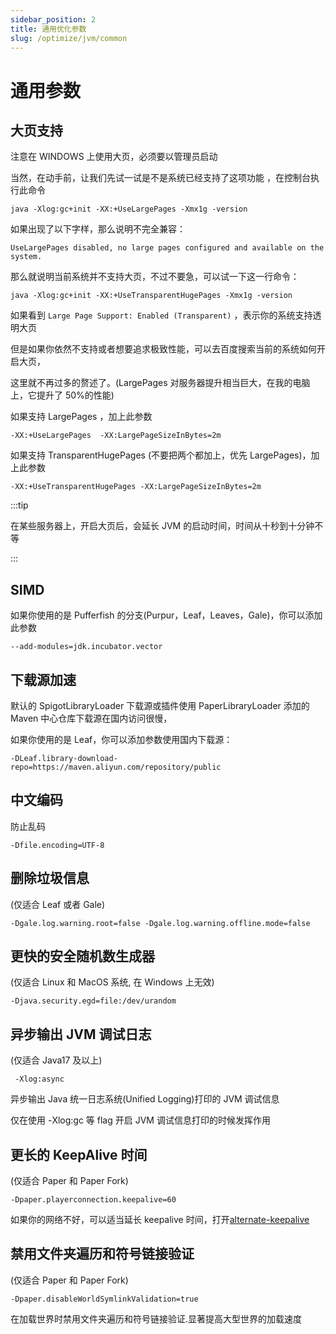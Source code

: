 ```yaml
---
sidebar_position: 2
title: 通用优化参数
slug: /optimize/jvm/common
---
```


# 通用参数

## 大页支持

注意在 WINDOWS 上使用大页，必须要以管理员启动

当然，在动手前，让我们先试一试是不是系统已经支持了这项功能 ，在控制台执行此命令

```shell
java -Xlog:gc+init -XX:+UseLargePages -Xmx1g -version
```

如果出现了以下字样，那么说明不完全兼容：

```shell
UseLargePages disabled, no large pages configured and available on the system.
```

那么就说明当前系统并不支持大页，不过不要急，可以试一下这一行命令：

```shell
java -Xlog:gc+init -XX:+UseTransparentHugePages -Xmx1g -version
```

如果看到 `Large Page Support: Enabled (Transparent)` ，表示你的系统支持透明大页

但是如果你依然不支持或者想要追求极致性能，可以去百度搜索当前的系统如何开启大页，

这里就不再过多的赘述了。(LargePages 对服务器提升相当巨大，在我的电脑上，它提升了 50%的性能)

如果支持 LargePages ，加上此参数

```shell
-XX:+UseLargePages  -XX:LargePageSizeInBytes=2m
```

如果支持 TransparentHugePages (不要把两个都加上，优先 LargePages)，加上此参数

```shell
-XX:+UseTransparentHugePages -XX:LargePageSizeInBytes=2m
```

:::tip

在某些服务器上，开启大页后，会延长 JVM 的启动时间，时间从十秒到十分钟不等

:::

## SIMD

如果你使用的是 Pufferfish 的分支(Purpur，Leaf，Leaves，Gale)，你可以添加此参数

```shell
--add-modules=jdk.incubator.vector
```

## 下载源加速

默认的 SpigotLibraryLoader 下载源或插件使用 PaperLibraryLoader 添加的 Maven 中心仓库下载源在国内访问很慢，

如果你使用的是 Leaf，你可以添加参数使用国内下载源：

```shell
-DLeaf.library-download-repo=https://maven.aliyun.com/repository/public
```

## 中文编码

防止乱码

```shell
-Dfile.encoding=UTF-8
```

## 删除垃圾信息

(仅适合 Leaf 或者 Gale)

```shell
-Dgale.log.warning.root=false -Dgale.log.warning.offline.mode=false
```

## 更快的安全随机数生成器

(仅适合 Linux 和 MacOS 系统, 在 Windows 上无效)

```shell
-Djava.security.egd=file:/dev/urandom
```

## 异步输出 JVM 调试日志

(仅适合 Java17 及以上)

```shell
 -Xlog:async
```

异步输出 Java 统一日志系统(Unified Logging)打印的 JVM 调试信息

仅在使用 -Xlog:gc 等 flag 开启 JVM 调试信息打印的时候发挥作用

## 更长的 KeepAlive 时间

(仅适合 Paper 和 Paper Fork)

```shell
-Dpaper.playerconnection.keepalive=60
```

如果你的网络不好，可以适当延长 keepalive 时间，打开[alternate-keepalive](/docs-java/process/maintenance/optimize/go.md#心跳连接)

## 禁用文件夹遍历和符号链接验证

(仅适合 Paper 和 Paper Fork)

```shell
-Dpaper.disableWorldSymlinkValidation=true 
```

在加载世界时禁用文件夹遍历和符号链接验证.显著提高大型世界的加载速度
